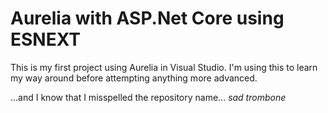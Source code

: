 # Aurelia with ASP.Net Core using ESNEXT

This is my first project using Aurelia in Visual Studio. I'm using this to learn my way around before attempting anything more advanced.

...and I know that I misspelled the repository name... *sad trombone*